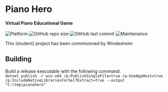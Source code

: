 # Piano Hero
**Virtual Piano Educational Game**</br></br>
![Platform](https://img.shields.io/badge/platform-windows-lightgrey)
![GitHub repo size](https://img.shields.io/github/repo-size/KBSB4/VirtualPiano)
![GitHub last commit](https://img.shields.io/github/last-commit/KBSB4/VirtualPiano)
![Maintenance](https://img.shields.io/maintenance/yes/2023)

This (student) project has been commisioned by Windesheim

## Building
Build a release executable with the following command: </br>
`dotnet publish -r win-x64 /p:PublishSingleFile=true /p:UseAppHost=true /p:IncludeNativeLibrariesForSelfExtract=true --output "C:\tmp\pianohero"`
